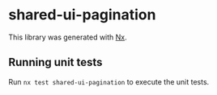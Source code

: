 # shared-ui-pagination

This library was generated with [Nx](https://nx.dev).

## Running unit tests

Run `nx test shared-ui-pagination` to execute the unit tests.
